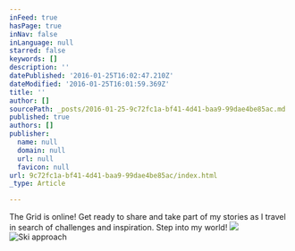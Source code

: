 ```yaml
---
inFeed: true
hasPage: true
inNav: false
inLanguage: null
starred: false
keywords: []
description: ''
datePublished: '2016-01-25T16:02:47.210Z'
dateModified: '2016-01-25T16:01:59.369Z'
title: ''
author: []
sourcePath: _posts/2016-01-25-9c72fc1a-bf41-4d41-baa9-99dae4be85ac.md
published: true
authors: []
publisher:
  name: null
  domain: null
  url: null
  favicon: null
url: 9c72fc1a-bf41-4d41-baa9-99dae4be85ac/index.html
_type: Article

---
```

The Grid is online! Get ready to share and take part of my stories as I travel in search of challenges and inspiration. Step into my world!
![](https://the-grid-user-content.s3-us-west-2.amazonaws.com/214a6748-4d1f-45a9-b432-13a9a5e2262e.jpg)
![Ski approach ](https://s3-us-west-2.amazonaws.com/the-grid-img/p/b6a3720d4cd2020cb94000906ab6154aa2d6e270.jpg)